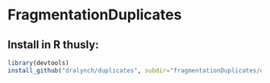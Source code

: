 # FragmentationDuplicates

## Install in R thusly:

```R
library(devtools)
install_github("dralynch/duplicates", subdir="fragmentationDuplicates/duppackage")
```
